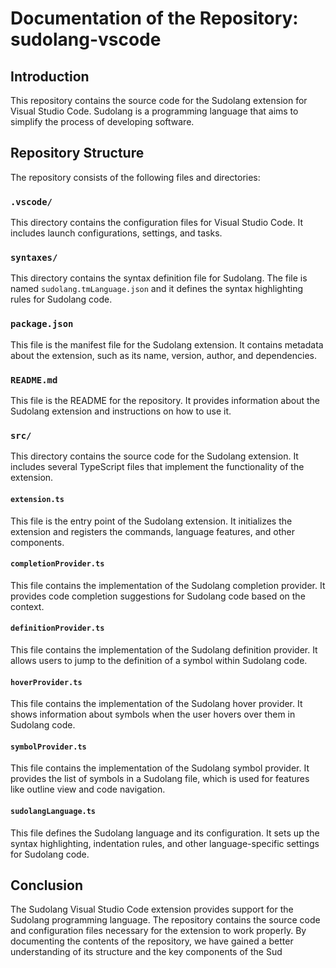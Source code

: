 # Documentation of the Repository: sudolang-vscode

## Introduction
This repository contains the source code for the Sudolang extension for Visual Studio Code. Sudolang is a programming language that aims to simplify the process of developing software. 

## Repository Structure
The repository consists of the following files and directories:

### `.vscode/`
This directory contains the configuration files for Visual Studio Code. It includes launch configurations, settings, and tasks.

### `syntaxes/`
This directory contains the syntax definition file for Sudolang. The file is named `sudolang.tmLanguage.json` and it defines the syntax highlighting rules for Sudolang code.

### `package.json`
This file is the manifest file for the Sudolang extension. It contains metadata about the extension, such as its name, version, author, and dependencies.

### `README.md`
This file is the README for the repository. It provides information about the Sudolang extension and instructions on how to use it.

### `src/`
This directory contains the source code for the Sudolang extension. It includes several TypeScript files that implement the functionality of the extension.

#### `extension.ts`
This file is the entry point of the Sudolang extension. It initializes the extension and registers the commands, language features, and other components.

#### `completionProvider.ts`
This file contains the implementation of the Sudolang completion provider. It provides code completion suggestions for Sudolang code based on the context.

#### `definitionProvider.ts`
This file contains the implementation of the Sudolang definition provider. It allows users to jump to the definition of a symbol within Sudolang code.

#### `hoverProvider.ts`
This file contains the implementation of the Sudolang hover provider. It shows information about symbols when the user hovers over them in Sudolang code.

#### `symbolProvider.ts`
This file contains the implementation of the Sudolang symbol provider. It provides the list of symbols in a Sudolang file, which is used for features like outline view and code navigation.

#### `sudolangLanguage.ts`
This file defines the Sudolang language and its configuration. It sets up the syntax highlighting, indentation rules, and other language-specific settings for Sudolang code.

## Conclusion
The Sudolang Visual Studio Code extension provides support for the Sudolang programming language. The repository contains the source code and configuration files necessary for the extension to work properly. By documenting the contents of the repository, we have gained a better understanding of its structure and the key components of the Sud

